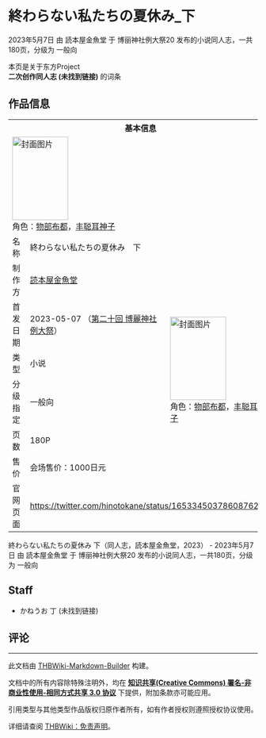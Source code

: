 # 終わらない私たちの夏休み_下

<!-- source html: G:\repos\THBWiki-Markdown-Builder\THBWikiMarkdown\Temp\main\c\c7\ns0%3A%E7%B5%82%E3%82%8F%E3%82%89%E3%81%AA%E3%81%84%E7%A7%81%E3%81%9F%E3%81%A1%E3%81%AE%E5%A4%8F%E4%BC%91%E3%81%BF_%E4%B8%8B.html -->

2023年5月7日 由 読本屋金魚堂 于 博丽神社例大祭20 发布的小说同人志，一共180页，分级为 一般向

本页是关于东方Project  
 **二次创作同人志 (未找到链接)** 的词条
## 作品信息

<table><tbody><tr><th colspan="3">基本信息</th></tr><tr><td class="cover-artwork-mobile" colspan="2"><a href="./文件-終わらない私たちの夏休み_下封面.jpg.md" class="image" title="封面图片"><img alt="封面图片" src="https://upload.thwiki.cc/thumb/1/1e/%E7%B5%82%E3%82%8F%E3%82%89%E3%81%AA%E3%81%84%E7%A7%81%E3%81%9F%E3%81%A1%E3%81%AE%E5%A4%8F%E4%BC%91%E3%81%BF_%E4%B8%8B%E5%B0%81%E9%9D%A2.jpg/113px-%E7%B5%82%E3%82%8F%E3%82%89%E3%81%AA%E3%81%84%E7%A7%81%E3%81%9F%E3%81%A1%E3%81%AE%E5%A4%8F%E4%BC%91%E3%81%BF_%E4%B8%8B%E5%B0%81%E9%9D%A2.jpg" decoding="async" loading="lazy" width="113" height="168" srcset="https://upload.thwiki.cc/thumb/1/1e/%E7%B5%82%E3%82%8F%E3%82%89%E3%81%AA%E3%81%84%E7%A7%81%E3%81%9F%E3%81%A1%E3%81%AE%E5%A4%8F%E4%BC%91%E3%81%BF_%E4%B8%8B%E5%B0%81%E9%9D%A2.jpg/170px-%E7%B5%82%E3%82%8F%E3%82%89%E3%81%AA%E3%81%84%E7%A7%81%E3%81%9F%E3%81%A1%E3%81%AE%E5%A4%8F%E4%BC%91%E3%81%BF_%E4%B8%8B%E5%B0%81%E9%9D%A2.jpg 1.5x, https://upload.thwiki.cc/thumb/1/1e/%E7%B5%82%E3%82%8F%E3%82%89%E3%81%AA%E3%81%84%E7%A7%81%E3%81%9F%E3%81%A1%E3%81%AE%E5%A4%8F%E4%BC%91%E3%81%BF_%E4%B8%8B%E5%B0%81%E9%9D%A2.jpg/227px-%E7%B5%82%E3%82%8F%E3%82%89%E3%81%AA%E3%81%84%E7%A7%81%E3%81%9F%E3%81%A1%E3%81%AE%E5%A4%8F%E4%BC%91%E3%81%BF_%E4%B8%8B%E5%B0%81%E9%9D%A2.jpg 2x" data-file-width="810" data-file-height="1199"></a><div class="cover-char">角色：<a href="./物部布都.md" title="物部布都">物部布都</a>，<a href="./丰聪耳神子.md" title="丰聪耳神子">丰聪耳神子</a></div></td>
</tr><tr><td class="label">名称</td><td colspan="2"> 終わらない私たちの夏休み　下 </td></tr><tr><td class="label">制作方</td><td><a href="./読本屋金魚堂.md" title="読本屋金魚堂">読本屋金魚堂</a></td><td class="cover-artwork" rowspan="6" style="min-width:168px;"><a href="./文件-終わらない私たちの夏休み_下封面.jpg.md" class="image" title="封面图片"><img alt="封面图片" src="https://upload.thwiki.cc/thumb/1/1e/%E7%B5%82%E3%82%8F%E3%82%89%E3%81%AA%E3%81%84%E7%A7%81%E3%81%9F%E3%81%A1%E3%81%AE%E5%A4%8F%E4%BC%91%E3%81%BF_%E4%B8%8B%E5%B0%81%E9%9D%A2.jpg/113px-%E7%B5%82%E3%82%8F%E3%82%89%E3%81%AA%E3%81%84%E7%A7%81%E3%81%9F%E3%81%A1%E3%81%AE%E5%A4%8F%E4%BC%91%E3%81%BF_%E4%B8%8B%E5%B0%81%E9%9D%A2.jpg" decoding="async" loading="lazy" width="113" height="168" srcset="https://upload.thwiki.cc/thumb/1/1e/%E7%B5%82%E3%82%8F%E3%82%89%E3%81%AA%E3%81%84%E7%A7%81%E3%81%9F%E3%81%A1%E3%81%AE%E5%A4%8F%E4%BC%91%E3%81%BF_%E4%B8%8B%E5%B0%81%E9%9D%A2.jpg/170px-%E7%B5%82%E3%82%8F%E3%82%89%E3%81%AA%E3%81%84%E7%A7%81%E3%81%9F%E3%81%A1%E3%81%AE%E5%A4%8F%E4%BC%91%E3%81%BF_%E4%B8%8B%E5%B0%81%E9%9D%A2.jpg 1.5x, https://upload.thwiki.cc/thumb/1/1e/%E7%B5%82%E3%82%8F%E3%82%89%E3%81%AA%E3%81%84%E7%A7%81%E3%81%9F%E3%81%A1%E3%81%AE%E5%A4%8F%E4%BC%91%E3%81%BF_%E4%B8%8B%E5%B0%81%E9%9D%A2.jpg/227px-%E7%B5%82%E3%82%8F%E3%82%89%E3%81%AA%E3%81%84%E7%A7%81%E3%81%9F%E3%81%A1%E3%81%AE%E5%A4%8F%E4%BC%91%E3%81%BF_%E4%B8%8B%E5%B0%81%E9%9D%A2.jpg 2x" data-file-width="810" data-file-height="1199"></a><div class="cover-char">角色：<a href="./物部布都.md" title="物部布都">物部布都</a>，<a href="./丰聪耳神子.md" title="丰聪耳神子">丰聪耳神子</a></div></td>
</tr><tr><td class="label">首发日期</td><td>2023-05-07&#160;（<a href="/展会作品列表?e=%E5%8D%9A%E4%B8%BD%E7%A5%9E%E7%A4%BE%E4%BE%8B%E5%A4%A7%E7%A5%AD%2320">第二十回 博麗神社例大祭</a>）</td></tr><tr><td class="label">类型</td><td>小说</td></tr><tr><td class="label">分级指定</td><td>一般向</td></tr><tr><td class="label">页数</td><td>180P</td></tr><tr><td class="label">售价</td><td>会场售价：1000日元</td></tr>
<tr><td class="label">官网页面</td><td colspan="2"><a rel="nofollow" class="external free" href="https://twitter.com/hinotokane/status/1653345037860876288">https://twitter.com/hinotokane/status/1653345037860876288</a></td></tr></tbody></table>

終わらない私たちの夏休み 下（同人志，読本屋金魚堂，2023） - 2023年5月7日 由 読本屋金魚堂 于 博丽神社例大祭20 发布的小说同人志，一共180页，分级为 一般向
## Staff
- かねうお 丁 (未找到链接)

## 评论




---

此文档由 [THBWiki-Markdown-Builder](https://github.com/Delsin-Yu/THBWiki-Markdown-Builder) 构建。

文档中的所有内容除特殊注明外，均在 [**知识共享(Creative Commons) 署名-非商业性使用-相同方式共享 3.0 协议**](https://creativecommons.org/licenses/by-sa/3.0/deed.zh-hans) 下提供，附加条款亦可能应用。

引用类型与其他类型作品版权归原作者所有，如有作者授权则遵照授权协议使用。

详细请查阅 [THBWiki：免责声明](https://thbwiki.cc/THBWiki:%E5%85%8D%E8%B4%A3%E5%A3%B0%E6%98%8E)。

